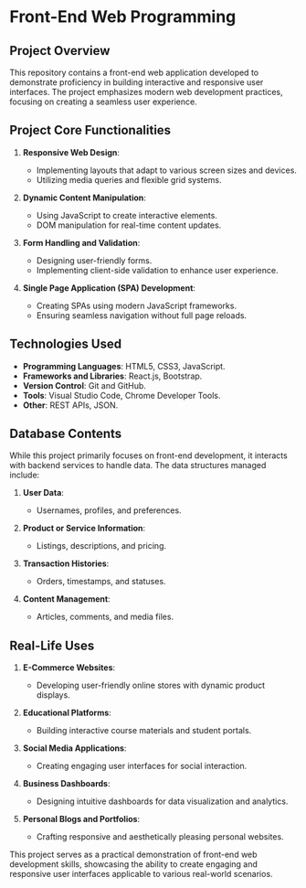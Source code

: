 # Front-End Web Programming

## Project Overview

This repository contains a front-end web application developed to demonstrate proficiency in building interactive and responsive user interfaces. The project emphasizes modern web development practices, focusing on creating a seamless user experience.

## Project Core Functionalities

1. **Responsive Web Design**:
   - Implementing layouts that adapt to various screen sizes and devices.
   - Utilizing media queries and flexible grid systems.

2. **Dynamic Content Manipulation**:
   - Using JavaScript to create interactive elements.
   - DOM manipulation for real-time content updates.

3. **Form Handling and Validation**:
   - Designing user-friendly forms.
   - Implementing client-side validation to enhance user experience.

4. **Single Page Application (SPA) Development**:
   - Creating SPAs using modern JavaScript frameworks.
   - Ensuring seamless navigation without full page reloads.

## Technologies Used

- **Programming Languages**: HTML5, CSS3, JavaScript.
- **Frameworks and Libraries**: React.js, Bootstrap.
- **Version Control**: Git and GitHub.
- **Tools**: Visual Studio Code, Chrome Developer Tools.
- **Other**: REST APIs, JSON.

## Database Contents

While this project primarily focuses on front-end development, it interacts with backend services to handle data. The data structures managed include:

1. **User Data**:
   - Usernames, profiles, and preferences.

2. **Product or Service Information**:
   - Listings, descriptions, and pricing.

3. **Transaction Histories**:
   - Orders, timestamps, and statuses.

4. **Content Management**:
   - Articles, comments, and media files.

## Real-Life Uses

1. **E-Commerce Websites**:
   - Developing user-friendly online stores with dynamic product displays.

2. **Educational Platforms**:
   - Building interactive course materials and student portals.

3. **Social Media Applications**:
   - Creating engaging user interfaces for social interaction.

4. **Business Dashboards**:
   - Designing intuitive dashboards for data visualization and analytics.

5. **Personal Blogs and Portfolios**:
   - Crafting responsive and aesthetically pleasing personal websites.

This project serves as a practical demonstration of front-end web development skills, showcasing the ability to create engaging and responsive user interfaces applicable to various real-world scenarios.
